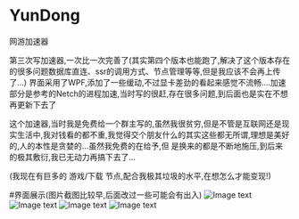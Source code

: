 # YunDong
网游加速器

第三次写加速器,一次比一次完善了(其实第四个版本也能跑了,解决了这个版本存在的很多问题数据库直连、ssr的调用方式、节点管理等等,但是我应该不会再上传了...)
界面采用了WPF,添加了一些缓动,不过显卡差劲的看起来感觉不流畅....加速部分是参考的Netch的进程加速,当时写的很赶,存在很多问题,到后面也是实在不想再更新下去了

这个加速器,当时我是免费给一个群主写的,虽然我很贫穷,但是不管是互联网还是现实生活中,我对钱看的都不重,我觉得交个朋友什么的其实这些都无所谓,理想是美好的,人的本性是贪婪的...虽然我免费的在给予,但
是换来的都是不断地施压,到后来的极其敷衍,我已无动力再搞下去了...

(我现在有巨多的 游戏/下载 节点,配合我极其垃圾的水平,在想怎么才能变现!)

#界面展示(图片截图比较早,后面改过一些可能会有出入)
![Image text](https://z3.ax1x.com/2021/08/08/flpob6.png)
![Image text](https://z3.ax1x.com/2021/08/08/flphvR.png)
![Image text](https://z3.ax1x.com/2021/08/08/flp5K1.png)
![Image text](https://z3.ax1x.com/2021/08/08/flpIDx.png)
